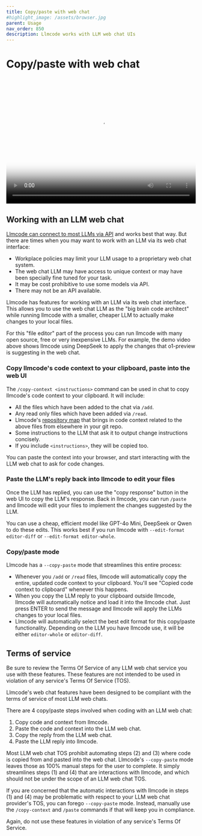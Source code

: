```yaml
---
title: Copy/paste with web chat
#highlight_image: /assets/browser.jpg
parent: Usage
nav_order: 850
description: Llmcode works with LLM web chat UIs
---
```


# Copy/paste with web chat

<div class="video-container">
  <video controls loop poster="/assets/copypaste.jpg">
    <source src="/assets/copypaste.mp4" type="video/mp4">
    <a href="/assets/copypaste.mp4">Llmcode browser UI demo video</a>
  </video>
</div>

<style>
.video-container {
  position: relative;
  padding-bottom: 66.34%; /* 2160 / 3256 = 0.6634 */
  height: 0;
  overflow: hidden;
}

.video-container video {
  position: absolute;
  top: 0;
  left: 0;
  width: 100%;
  height: 100%;
}
</style>

## Working with an LLM web chat

[Llmcode can connect to most LLMs via API](https://llmcode.khulnasoft.com/docs/llms.html) and works best that way.
But there are times when you may want to work with an LLM via its web chat interface:

- Workplace policies may limit your LLM usage to a proprietary web chat system.
- The web chat LLM may have access to unique context or may have been specially fine tuned for your task.
- It may be cost prohibitive to use some models via API.
- There may not be an API available.

Llmcode has features for working with an LLM via its web chat interface.
This allows you to use the web chat LLM as the "big brain code architect"
while running llmcode with a smaller, cheaper LLM to actually make changes
to your local files.

For this "file editor" part of the process 
you can run llmcode with many open source, free or very inexpensive LLMs.
For example, the demo video above shows llmcode using DeepSeek to apply the changes
that o1-preview is suggesting in the web chat.

### Copy llmcode's code context to your clipboard, paste into the web UI

The `/copy-context <instructions>` command can be used in chat to copy llmcode's code context to your clipboard.
It will include:

- All the files which have been added to the chat via `/add`.
- Any read only files which have been added via `/read`.
- Llmcode's [repository map](https://llmcode.khulnasoft.com/docs/repomap.html) that brings in code context related to the above files from elsewhere in your git repo.
- Some instructions to the LLM that ask it to output change instructions concisely.
- If you include `<instructions>`, they will be copied too.

You can paste the context into your browser, and start interacting with the LLM web chat to
ask for code changes.

### Paste the LLM's reply back into llmcode to edit your files

Once the LLM has replied, you can use the "copy response" button in the web UI to copy
the LLM's response.
Back in llmcode, you can run `/paste` and llmcode will edit your files
to implement the changes suggested by the LLM.

You can use a cheap, efficient model like GPT-4o Mini, DeepSeek or Qwen to do these edits.
This works best if you run llmcode with `--edit-format editor-diff` or `--edit-format editor-whole`.

### Copy/paste mode

Llmcode has a `--copy-paste` mode that streamlines this entire process:

- Whenever you `/add` or `/read` files, llmcode will automatically copy the entire, updated
code context to your clipboard. 
You'll see "Copied code context to clipboard" whenever this happens.
- When you copy the LLM reply to your clipboard outside llmcode, llmcode will automatically notice
and load it into the llmcode chat. 
Just press ENTER to send the message
and llmcode will apply the LLMs changes to your local files.
- Llmcode will automatically select the best edit format for this copy/paste functionality. 
Depending on the LLM you have llmcode use, it will be either `editor-whole` or `editor-diff`.

## Terms of service

Be sure to review the Terms Of Service of any LLM web chat service you use with
these features.
These features are not intended to be used in violation of any service's Terms Of Service (TOS).

Llmcode's web chat features have been designed to be compliant with the 
terms of service of most LLM web chats.

There are 4 copy/paste steps involved when coding with an LLM web chat:

1. Copy code and context from llmcode.
2. Paste the code and context into the LLM web chat.
3. Copy the reply from the LLM web chat.
4. Paste the LLM reply into llmcode.

Most LLM web chat TOS prohibit automating steps (2) and (3) where code
is copied from and pasted into the web chat.
Llmcode's `--copy-paste` mode leaves those as 100% manual steps for the user to complete.
It simply streamlines steps (1) and (4) that are interactions with llmcode,
and which should not be under the scope of an LLM web chat TOS.

If you are concerned that
the automatic interactions with llmcode in steps (1) and (4) may be problematic with respect to
your LLM web chat provider's TOS, you can forego `--copy-paste` mode.
Instead, manually use the `/copy-context` and `/paste` commands if that
will keep you in compliance.

Again, do not use these features in violation of any service's Terms Of Service.
